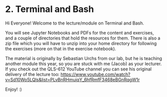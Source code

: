 # 2. Terminal and Bash

Hi Everyone! Welcome to the lecture/module on Terminal and Bash.

You will see Jupyter Notebooks and PDFs for the content and exercises, and a couple of directories that hold the resources for them.
There is also a zip file which you will have to unzip into your home directory for following the exercises (more on that in the exercise notebook).

The material is originally by Sebastian Urchs from our lab, but he is teaching another module this year, so you are stuck with me (Jacob) as your lecturer. If you check out the QLS-612 YouTube channel you can see his original delivery of the lecture too: https://www.youtube.com/watch?v=Sd10Wo5LQls&list=PLvBnRHmuiqY_6hfRmfF3468eBGnRqgW1r

Enjoy! :)
